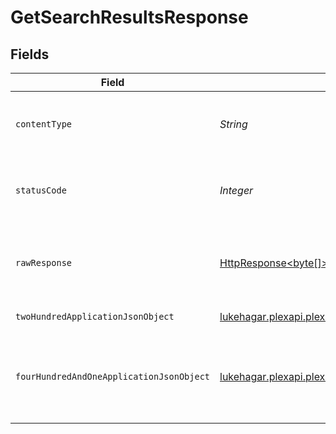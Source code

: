# GetSearchResultsResponse


## Fields

| Field                                                                                                                                           | Type                                                                                                                                            | Required                                                                                                                                        | Description                                                                                                                                     |
| ----------------------------------------------------------------------------------------------------------------------------------------------- | ----------------------------------------------------------------------------------------------------------------------------------------------- | ----------------------------------------------------------------------------------------------------------------------------------------------- | ----------------------------------------------------------------------------------------------------------------------------------------------- |
| `contentType`                                                                                                                                   | *String*                                                                                                                                        | :heavy_check_mark:                                                                                                                              | HTTP response content type for this operation                                                                                                   |
| `statusCode`                                                                                                                                    | *Integer*                                                                                                                                       | :heavy_check_mark:                                                                                                                              | HTTP response status code for this operation                                                                                                    |
| `rawResponse`                                                                                                                                   | [HttpResponse<byte[]>](https://docs.oracle.com/en/java/javase/11/docs/api/java.net.http/java/net/http/HttpResponse.html)                        | :heavy_check_mark:                                                                                                                              | Raw HTTP response; suitable for custom response parsing                                                                                         |
| `twoHundredApplicationJsonObject`                                                                                                               | [lukehagar.plexapi.plexapi.models.operations.GetSearchResultsResponseBody](../../models/operations/GetSearchResultsResponseBody.md)             | :heavy_minus_sign:                                                                                                                              | Search Results                                                                                                                                  |
| `fourHundredAndOneApplicationJsonObject`                                                                                                        | [lukehagar.plexapi.plexapi.models.operations.GetSearchResultsSearchResponseBody](../../models/operations/GetSearchResultsSearchResponseBody.md) | :heavy_minus_sign:                                                                                                                              | Unauthorized - Returned if the X-Plex-Token is missing from the header or query.                                                                |